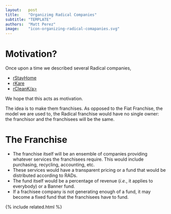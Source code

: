 ```yaml
---
layout:   post
title:    "Organizimg Radical Companies"
subtitle: "TEMPLATE"
authors:  "Matt Perez"
image:    "icon-organizing-radical-comapanies.svg"
---
```


<div style='display:none; '>
 <p>Once upon a time we described several Radical companies. This is another motivation.</p>
</div>

<h1>Motivation?</h1>
 <p>Once upon a time we described several Radical companies,
  <ul>
   <li><a href="">rStayHome</a></li>
   <li><a href="">rKare</a></li>
   <li><a href="">rCleanK/a></a></li>
  </ul>
 <p>We hope that this acts as motivation.</p>
 <p>The idea is to make them franchises. As opposed to the Fiat Franchise, the model we are used to, the Radical franchise would have no single owner: the franchisor and the franchisees will be the same.</p>

<h1>The Franchise</h1>
<ul>
 <li>The franchise itself will be an ensemble of companies providing whatever services the franchisees require. This would include purchasing, recycling, accounting, etc.</li>
 <li>These services would have a transparent pricing or a fund that would be distributed according to RADs.</li>
 <li>The fund itself would be a percentage of revenue (<em>i.e.</em>, it applies to everybody) or a Banner fund.</li>
 <li>If a frachisee company is not generating enough of a fund, it may become a fixed fund that the franchisees have to fund.</li>
</ul>

{% include related.html %}